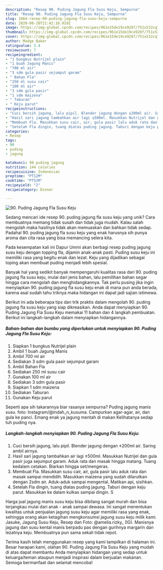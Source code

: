 ```yaml
---
description: "Resep 90. Puding Jagung Fla Susu Keju, Sempurna"
title: "Resep 90. Puding Jagung Fla Susu Keju, Sempurna"
slug: 1664-resep-90-puding-jagung-fla-susu-keju-sempurna
date: 2020-08-28T21:42:10.019Z
image: https://img-global.cpcdn.com/recipes/961e15de19ce928f/751x532cq70/90-puding-jagung-fla-susu-keju-foto-resep-utama.jpg
thumbnail: https://img-global.cpcdn.com/recipes/961e15de19ce928f/751x532cq70/90-puding-jagung-fla-susu-keju-foto-resep-utama.jpg
cover: https://img-global.cpcdn.com/recipes/961e15de19ce928f/751x532cq70/90-puding-jagung-fla-susu-keju-foto-resep-utama.jpg
author: Madge Baker
ratingvalue: 3.4
reviewcount: 7
recipeingredient:
- "1 bungkus Nutrijel plain"
- "1 buah Jagung Manis"
- "700 ml air"
- "3 sdm gula pasir sejumput garam"
- " Bahan Fla"
- "250 ml susu cair"
- "100 ml air"
- "3 sdm gula pasir"
- "1 sdm maizena"
- " Taburan"
- " Keju parut"
recipeinstructions:
- "Cuci bersih jagung, lalu pipil. Blender jagung dengan ±200ml air. Saring ambil airnya."
- "Hasil sari jagung tambahkan air lagi ±500ml. Masukkan Nutrijel dan gula pasir juga sejumput garam. Aduk rata dan masak hingga matang. Tuang kedalam cetakan. Biarkan hingga set/mengeras."
- "Membuat Fla. Masukkan susu cair, air, gula pasir lalu aduk rata dan masak sampai mendidih. Masukkan maizena yang sudah dilarutkan dengan 2sdm air. Aduk-aduk sampai mengental. Matikan api, sisihkan."
- "Setelah Fla dingin, tuang diatas puding jagung. Taburi dengan keju parut. Masukkan ke dalam kulkas sampai dingin. S"
categories:
- Resep
tags:
- 90
- puding
- jagung

katakunci: 90 puding jagung 
nutrition: 144 calories
recipecuisine: Indonesian
preptime: "PT12M"
cooktime: "PT52M"
recipeyield: "2"
recipecategory: Dinner

---
```



![90. Puding Jagung Fla Susu Keju](https://img-global.cpcdn.com/recipes/961e15de19ce928f/751x532cq70/90-puding-jagung-fla-susu-keju-foto-resep-utama.jpg)

Sedang mencari ide resep 90. puding jagung fla susu keju yang unik? Cara membuatnya memang tidak susah dan tidak juga mudah. Kalau salah mengolah maka hasilnya tidak akan memuaskan dan bahkan tidak sedap. Padahal 90. puding jagung fla susu keju yang enak harusnya sih punya aroma dan cita rasa yang bisa memancing selera kita.

Pada kesempatan kali ini Dapur Ummi akan berbagi resep puding jagung susu keju dengan topping fla, dijamin anak-anak pasti. Puding susu keju ini memiliki rasa yang begitu enak dan lezat. Keju yang dijadikan sebagai toping akan membuat puding menjadi lebih spesial.

Banyak hal yang sedikit banyak mempengaruhi kualitas rasa dari 90. puding jagung fla susu keju, mulai dari jenis bahan, lalu pemilihan bahan segar hingga cara mengolah dan menghidangkannya. Tak perlu pusing jika ingin menyiapkan 90. puding jagung fla susu keju enak di mana pun anda berada, karena asal sudah tahu triknya maka hidangan ini dapat jadi sajian istimewa.


Berikut ini ada beberapa tips dan trik praktis dalam mengolah 90. puding jagung fla susu keju yang siap dikreasikan. Anda dapat menyiapkan 90. Puding Jagung Fla Susu Keju memakai 11 bahan dan 4 langkah pembuatan. Berikut ini langkah-langkah dalam menyiapkan hidangannya.

<!--inarticleads1-->

##### Bahan-bahan dan bumbu yang diperlukan untuk menyiapkan 90. Puding Jagung Fla Susu Keju:

1. Siapkan 1 bungkus Nutrijel plain
1. Ambil 1 buah Jagung Manis
1. Ambil 700 ml air
1. Sediakan 3 sdm gula pasir sejumput garam
1. Ambil  Bahan Fla
1. Sediakan 250 ml susu cair
1. Gunakan 100 ml air
1. Sediakan 3 sdm gula pasir
1. Siapkan 1 sdm maizena
1. Sediakan  Taburan
1. Gunakan  Keju parut


Seperti apa sih takarannya biar rasanya sempurna? Puding jagung manis susu. foto: Instagram/@indah_n_kusuma. Campurkan agar-agar, air, dan gula ke panci. Emang enak ya jagung mentah di makan Kelihatanya sedap tuh puding nya. 

<!--inarticleads2-->

##### Langkah-langkah menyiapkan 90. Puding Jagung Fla Susu Keju:

1. Cuci bersih jagung, lalu pipil. Blender jagung dengan ±200ml air. Saring ambil airnya.
1. Hasil sari jagung tambahkan air lagi ±500ml. Masukkan Nutrijel dan gula pasir juga sejumput garam. Aduk rata dan masak hingga matang. Tuang kedalam cetakan. Biarkan hingga set/mengeras.
1. Membuat Fla. Masukkan susu cair, air, gula pasir lalu aduk rata dan masak sampai mendidih. Masukkan maizena yang sudah dilarutkan dengan 2sdm air. Aduk-aduk sampai mengental. Matikan api, sisihkan.
1. Setelah Fla dingin, tuang diatas puding jagung. Taburi dengan keju parut. Masukkan ke dalam kulkas sampai dingin. S


Harga jual jagung manis susu keju bisa dibilang sangat murah dan bisa terjangkau mulai dari anak - anak sampai dewasa. Ini sangat menentukan kwalitas untuk penjualan jagung susu keju agar memiliki rasa yang enak, sehingga orang akan ketagihan mengkonsumsi jagung susu keju milik kami. Jasuke, Jagung Susu Keju, Resep dan Foto: @amelia.rizky_ (IG). Manisnya jagung dan susu kental manis berpadu pas dengan gurihnya margarin dan lezatnya keju. Membuatnya pun sama sekali tidak repot. 

Terima kasih telah menggunakan resep yang kami tampilkan di halaman ini. Besar harapan kami, olahan 90. Puding Jagung Fla Susu Keju yang mudah di atas dapat membantu Anda menyiapkan hidangan yang sedap untuk keluarga/teman ataupun menjadi inspirasi dalam berjualan makanan. Semoga bermanfaat dan selamat mencoba!
